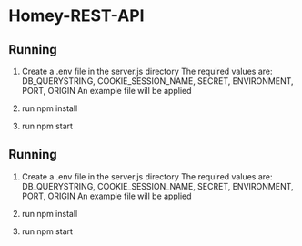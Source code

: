 # Homey-REST-API

## Running

1. Create a .env file in the server.js directory
The required values are: DB_QUERYSTRING, COOKIE_SESSION_NAME, SECRET, ENVIRONMENT, PORT, ORIGIN
An example file will be applied

2. run npm install
3. run npm start

## Running

1. Create a .env file in the server.js directory
The required values are: DB_QUERYSTRING, COOKIE_SESSION_NAME, SECRET, ENVIRONMENT, PORT, ORIGIN
An example file will be applied

2. run npm install
3. run npm start